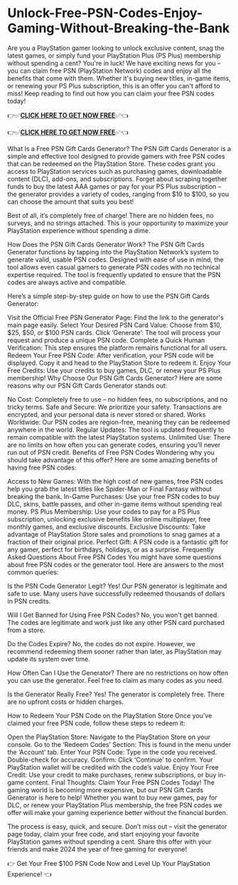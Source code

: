 # Unlock-Free-PSN-Codes-Enjoy-Gaming-Without-Breaking-the-Bank


Are you a PlayStation gamer looking to unlock exclusive content, snag the latest games, or simply fund your PlayStation Plus (PS Plus) membership without spending a cent? You're in luck! We have exciting news for you – you can claim free PSN (PlayStation Network) codes and enjoy all the benefits that come with them. Whether it's buying new titles, in-game items, or renewing your PS Plus subscription, this is an offer you can't afford to miss! Keep reading to find out how you can claim your free PSN codes today!

👉✅**[CLICK HERE TO GET NOW FREE](https://usaofferzon.com/psn/)**✅👈


👉✅**[CLICK HERE TO GET NOW FREE](https://usaofferzon.com/alloffergiftcard/)**✅👈

What Is a Free PSN Gift Cards Generator?
The PSN Gift Cards Generator is a simple and effective tool designed to provide gamers with free PSN codes that can be redeemed on the PlayStation Store. These codes grant you access to PlayStation services such as purchasing games, downloadable content (DLC), add-ons, and subscriptions. Forget about scraping together funds to buy the latest AAA games or pay for your PS Plus subscription – the generator provides a variety of codes, ranging from $10 to $100, so you can choose the amount that suits you best!

Best of all, it’s completely free of charge! There are no hidden fees, no surveys, and no strings attached. This is your opportunity to maximize your PlayStation experience without spending a dime.

How Does the PSN Gift Cards Generator Work?
The PSN Gift Cards Generator functions by tapping into the PlayStation Network’s system to generate valid, usable PSN codes. Designed with ease of use in mind, the tool allows even casual gamers to generate PSN codes with no technical expertise required. The tool is frequently updated to ensure that the PSN codes are always active and compatible.

Here’s a simple step-by-step guide on how to use the PSN Gift Cards Generator:

Visit the Official Free PSN Generator Page: Find the link to the generator's main page easily.
Select Your Desired PSN Card Value: Choose from $10, $25, $50, or $100 PSN cards.
Click ‘Generate’: The tool will process your request and produce a unique PSN code.
Complete a Quick Human Verification: This step ensures the platform remains functional for all users.
Redeem Your Free PSN Code: After verification, your PSN code will be displayed. Copy it and head to the PlayStation Store to redeem it.
Enjoy Your Free Credits: Use your credits to buy games, DLC, or renew your PS Plus membership!
Why Choose Our PSN Gift Cards Generator?
Here are some reasons why our PSN Gift Cards Generator stands out:

No Cost: Completely free to use – no hidden fees, no subscriptions, and no tricky terms.
Safe and Secure: We prioritize your safety. Transactions are encrypted, and your personal data is never stored or shared.
Works Worldwide: Our PSN codes are region-free, meaning they can be redeemed anywhere in the world.
Regular Updates: The tool is updated frequently to remain compatible with the latest PlayStation systems.
Unlimited Use: There are no limits on how often you can generate codes, ensuring you’ll never run out of PSN credit.
Benefits of Free PSN Codes
Wondering why you should take advantage of this offer? Here are some amazing benefits of having free PSN codes:

Access to New Games: With the high cost of new games, free PSN codes help you grab the latest titles like Spider-Man or Final Fantasy without breaking the bank.
In-Game Purchases: Use your free PSN codes to buy DLC, skins, battle passes, and other in-game items without spending real money.
PS Plus Membership: Use your codes to pay for a PS Plus subscription, unlocking exclusive benefits like online multiplayer, free monthly games, and exclusive discounts.
Exclusive Discounts: Take advantage of PlayStation Store sales and promotions to snag games at a fraction of their original price.
Perfect Gift: A PSN code is a fantastic gift for any gamer, perfect for birthdays, holidays, or as a surprise.
Frequently Asked Questions About Free PSN Codes
You might have some questions about free PSN codes or the generator tool. Here are answers to the most common queries:

Is the PSN Code Generator Legit?
Yes! Our PSN generator is legitimate and safe to use. Many users have successfully redeemed thousands of dollars in PSN credits.

Will I Get Banned for Using Free PSN Codes?
No, you won't get banned. The codes are legitimate and work just like any other PSN card purchased from a store.

Do the Codes Expire?
No, the codes do not expire. However, we recommend redeeming them sooner rather than later, as PlayStation may update its system over time.

How Often Can I Use the Generator?
There are no restrictions on how often you can use the generator. Feel free to claim as many codes as you need.

Is the Generator Really Free?
Yes! The generator is completely free. There are no upfront costs or hidden charges.

How to Redeem Your PSN Code on the PlayStation Store
Once you’ve claimed your free PSN code, follow these steps to redeem it:

Open the PlayStation Store: Navigate to the PlayStation Store on your console.
Go to the ‘Redeem Codes’ Section: This is found in the menu under the ‘Account’ tab.
Enter Your PSN Code: Type in the code you received. Double-check for accuracy.
Confirm: Click ‘Continue’ to confirm. Your PlayStation wallet will be credited with the code’s value.
Enjoy Your Free Credit: Use your credit to make purchases, renew subscriptions, or buy in-game content.
Final Thoughts: Claim Your Free PSN Codes Today!
The gaming world is becoming more expensive, but our PSN Gift Cards Generator is here to help! Whether you want to buy new games, pay for DLC, or renew your PlayStation Plus membership, the free PSN codes we offer will make your gaming experience better without the financial burden.

The process is easy, quick, and secure. Don’t miss out – visit the generator page today, claim your free code, and start enjoying your favorite PlayStation games without spending a cent. Share this offer with your friends and make 2024 the year of free gaming for everyone!

👉 Get Your Free $100 PSN Code Now and Level Up Your PlayStation Experience! 👈


